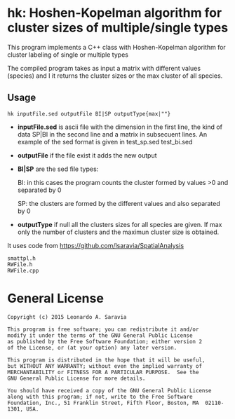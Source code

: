 
# hk: Hoshen-Kopelman algorithm for cluster sizes of multiple/single types

This program implements a C++ class with Hoshen-Kopelman algorithm for cluster labeling of single or multiple types

The compiled program takes as input a matrix with different <int> values (species)
and I it returns the cluster sizes or the max cluster of all species.

## Usage 

    hk inputFile.sed outputFile BI|SP outputType{max|""}

* **inputFile.sed** is ascii file with the dimension in the first line, the kind of data SP|BI in the second line and a matrix in subsecuent lines. An example of the sed format is given in test_sp.sed test_bi.sed

* **outputFile** if the file exist it adds the new output

* **BI|SP** are the sed file types: 

    BI: in this cases the program counts the cluster formed by values >0 and separated by 0

    SP: the clusters are formed by the different values and also separated by 0 

* **outputType** if null all the clusters sizes for all species are given. If max only the number of clusters and the maximun cluster size is obtained. 

It uses code from <https://github.com/lsaravia/SpatialAnalysis> 

    smattpl.h
    RWFile.h
    RWFile.cpp

# General License

    Copyright (c) 2015 Leonardo A. Saravia

    This program is free software; you can redistribute it and/or
    modify it under the terms of the GNU General Public License
    as published by the Free Software Foundation; either version 2
    of the License, or (at your option) any later version.

    This program is distributed in the hope that it will be useful,
    but WITHOUT ANY WARRANTY; without even the implied warranty of
    MERCHANTABILITY or FITNESS FOR A PARTICULAR PURPOSE.  See the
    GNU General Public License for more details.

    You should have received a copy of the GNU General Public License
    along with this program; if not, write to the Free Software
    Foundation, Inc., 51 Franklin Street, Fifth Floor, Boston, MA  02110-1301, USA.
